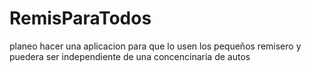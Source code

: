 # RemisParaTodos
planeo hacer una aplicacion para que lo usen los pequeños remisero y puedera ser independiente de una concencinaria de autos
